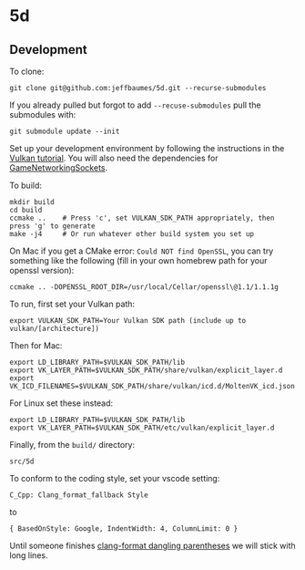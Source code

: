 # 5d

## Development

To clone:

```
git clone git@github.com:jeffbaumes/5d.git --recurse-submodules
```

If you already pulled but forgot to add `--recuse-submodules` pull the submodules with:

```
git submodule update --init
```

Set up your development environment by following the instructions in the
[Vulkan tutorial](https://vulkan-tutorial.com/Development_environment).
You will also need the dependencies for
[GameNetworkingSockets](https://github.com/ValveSoftware/GameNetworkingSockets/blob/master/BUILDING.md).

To build:
```
mkdir build
cd build
ccmake ..    # Press 'c', set VULKAN_SDK_PATH appropriately, then press 'g' to generate
make -j4     # Or run whatever other build system you set up
```

On Mac if you get a CMake error: `Could NOT find OpenSSL`, you can try something like the following (fill in your own homebrew path for your openssl version):

``
ccmake .. -DOPENSSL_ROOT_DIR=/usr/local/Cellar/openssl\@1.1/1.1.1g
``

To run, first set your Vulkan path:
```
export VULKAN_SDK_PATH=Your Vulkan SDK path (include up to vulkan/[architecture])
```

Then for Mac:
```
export LD_LIBRARY_PATH=$VULKAN_SDK_PATH/lib
export VK_LAYER_PATH=$VULKAN_SDK_PATH/share/vulkan/explicit_layer.d
export VK_ICD_FILENAMES=$VULKAN_SDK_PATH/share/vulkan/icd.d/MoltenVK_icd.json
```

For Linux set these instead:
```
export LD_LIBRARY_PATH=$VULKAN_SDK_PATH/lib
export VK_LAYER_PATH=$VULKAN_SDK_PATH/etc/vulkan/explicit_layer.d
```

Finally, from the `build/` directory:
```
src/5d
```

To conform to the coding style, set your vscode setting:
```
C_Cpp: Clang_format_fallback Style
```

to
```
{ BasedOnStyle: Google, IndentWidth: 4, ColumnLimit: 0 }
```

Until someone finishes [clang-format dangling parentheses](https://reviews.llvm.org/D33029)
we will stick with long lines.
